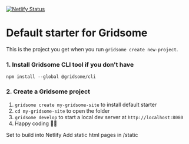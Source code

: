 [![Netlify Status](https://api.netlify.com/api/v1/badges/d804e2c9-0d69-43e6-8750-5fc73664b9b9/deploy-status)](https://app.netlify.com/sites/form64/deploys)

# Default starter for Gridsome

This is the project you get when you run `gridsome create new-project`.

### 1. Install Gridsome CLI tool if you don't have

`npm install --global @gridsome/cli`

### 2. Create a Gridsome project

1. `gridsome create my-gridsome-site` to install default starter
2. `cd my-gridsome-site` to open the folder
3. `gridsome develop` to start a local dev server at `http://localhost:8080`
4. Happy coding 🎉🙌

Set to build into Netlify
Add static html pages in /static
